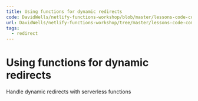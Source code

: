 ```yaml
---
title: Using functions for dynamic redirects
code: DavidWells/netlify-functions-workshop/blob/master/lessons-code-complete/use-cases/3-redirects/functions/redirect.js
url: DavidWells/netlify-functions-workshop/tree/master/lessons-code-complete/use-cases/3-redirects
tags: 
  - redirect
---
```


# Using functions for dynamic redirects

Handle dynamic redirects with serverless functions
